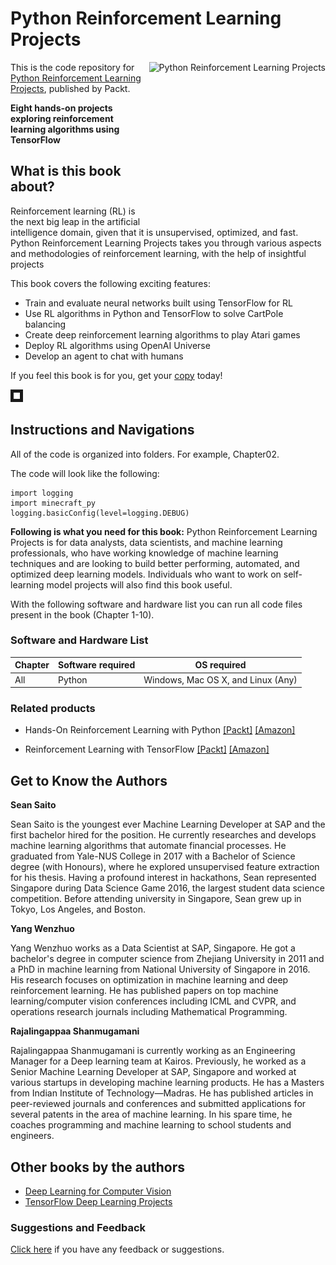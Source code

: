 # Python Reinforcement Learning Projects

<a href="https://www.packtpub.com/big-data-and-business-intelligence/python-reinforcement-learning-projects?utm_source=github&utm_medium=repository&utm_campaign=9781788991612"><img src="https://dz13w8afd47il.cloudfront.net/sites/default/files/imagecache/ppv4_main_book_cover/B10144.png" alt="Python Reinforcement Learning Projects" height="256px" align="right"></a>

This is the code repository for [Python Reinforcement Learning Projects](https://www.packtpub.com/big-data-and-business-intelligence/python-reinforcement-learning-projects?utm_source=github&utm_medium=repository&utm_campaign=9781788991612), published by Packt.

**Eight hands-on projects exploring reinforcement learning algorithms using TensorFlow**

## What is this book about?
Reinforcement learning (RL) is the next big leap in the artificial intelligence domain, given that it is unsupervised, optimized, and fast. Python Reinforcement Learning Projects takes you through various aspects and methodologies of reinforcement learning, with the help of insightful projects

This book covers the following exciting features:
* Train and evaluate neural networks built using TensorFlow for RL
* Use RL algorithms in Python and TensorFlow to solve CartPole balancing
* Create deep reinforcement learning algorithms to play Atari games
* Deploy RL algorithms using OpenAI Universe
* Develop an agent to chat with humans

If you feel this book is for you, get your [copy](https://www.amazon.com/dp/10DigitISBN) today!

<a href="https://www.packtpub.com/?utm_source=github&utm_medium=banner&utm_campaign=GitHubBanner"><img src="https://raw.githubusercontent.com/PacktPublishing/GitHub/master/GitHub.png" 
alt="https://www.packtpub.com/" border="5" /></a>


## Instructions and Navigations
All of the code is organized into folders. For example, Chapter02.

The code will look like the following:
```
import logging
import minecraft_py
logging.basicConfig(level=logging.DEBUG)
```

**Following is what you need for this book:**
Python Reinforcement Learning Projects is for data analysts, data scientists, and machine learning professionals, who have working knowledge of machine learning techniques and are looking to build better performing, automated, and optimized deep learning models. Individuals who want to work on self-learning model projects will also find this book useful.

With the following software and hardware list you can run all code files present in the book (Chapter 1-10).

### Software and Hardware List

| Chapter  | Software required                   | OS required                        |
| -------- | ------------------------------------| -----------------------------------|
| All      | Python                              | Windows, Mac OS X, and Linux (Any) |



### Related products
* Hands-On Reinforcement Learning with Python [[Packt]](https://www.packtpub.com/big-data-and-business-intelligence/hands-reinforcement-learning-python?utm_source=github&utm_medium=repository&utm_campaign=9781788836524) [[Amazon]](https://www.amazon.com/dp/1788836529)

* Reinforcement Learning with TensorFlow [[Packt]](https://www.packtpub.com/big-data-and-business-intelligence/reinforcement-learning-tensorflow?utm_source=github&utm_medium=repository&utm_campaign=9781788835725) [[Amazon]](https://www.amazon.com/dp/1788835727)

## Get to Know the Authors
**Sean Saito**

Sean Saito is the youngest ever Machine Learning Developer at SAP and the first bachelor hired for the position. He currently researches and develops machine learning algorithms that automate financial processes. He graduated from Yale-NUS College in 2017 with a Bachelor of Science degree (with Honours), where he explored unsupervised feature extraction for his thesis. Having a profound interest in hackathons, Sean represented Singapore during Data Science Game 2016, the largest student data science competition. Before attending university in Singapore, Sean grew up in Tokyo, Los Angeles, and Boston.


**Yang Wenzhuo**

Yang Wenzhuo works as a Data Scientist at SAP, Singapore. He got a bachelor's degree in computer science from Zhejiang University in 2011 and a PhD in machine learning from National University of Singapore in 2016. His research focuses on optimization in machine learning and deep reinforcement learning. He has published papers on top machine learning/computer vision conferences including ICML and CVPR, and operations research journals including Mathematical Programming.


**Rajalingappaa Shanmugamani**

Rajalingappaa Shanmugamani is currently working as an Engineering Manager for a Deep learning team at Kairos. Previously, he worked as a Senior Machine Learning Developer at SAP, Singapore and worked at various startups in developing machine learning products. He has a Masters from Indian Institute of Technology—Madras. He has published articles in peer-reviewed journals and conferences and submitted applications for several patents in the area of machine learning. In his spare time, he coaches programming and machine learning to school students and engineers.


## Other books by the authors
* [Deep Learning for Computer Vision](https://www.packtpub.com/big-data-and-business-intelligence/deep-learning-computer-vision?utm_source=github&utm_medium=repository&utm_campaign=9781788295628)
* [TensorFlow Deep Learning Projects](https://www.packtpub.com/big-data-and-business-intelligence/tensorflow-deep-learning-projects?utm_source=github&utm_medium=repository&utm_campaign=9781788398060)

### Suggestions and Feedback
[Click here](https://docs.google.com/forms/d/e/1FAIpQLSdy7dATC6QmEL81FIUuymZ0Wy9vH1jHkvpY57OiMeKGqib_Ow/viewform) if you have any feedback or suggestions.
